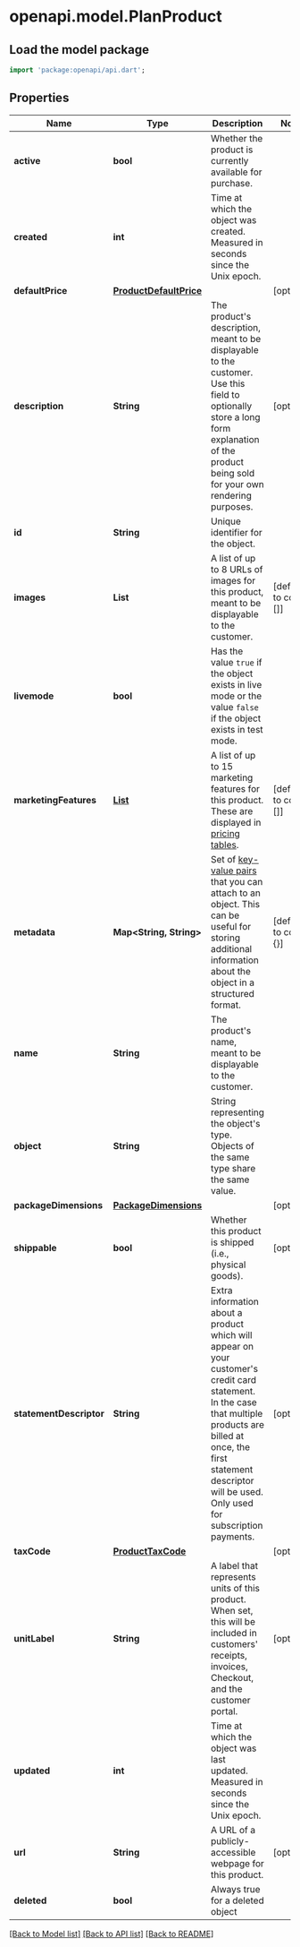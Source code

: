 # openapi.model.PlanProduct

## Load the model package
```dart
import 'package:openapi/api.dart';
```

## Properties
Name | Type | Description | Notes
------------ | ------------- | ------------- | -------------
**active** | **bool** | Whether the product is currently available for purchase. | 
**created** | **int** | Time at which the object was created. Measured in seconds since the Unix epoch. | 
**defaultPrice** | [**ProductDefaultPrice**](ProductDefaultPrice.md) |  | [optional] 
**description** | **String** | The product's description, meant to be displayable to the customer. Use this field to optionally store a long form explanation of the product being sold for your own rendering purposes. | [optional] 
**id** | **String** | Unique identifier for the object. | 
**images** | **List<String>** | A list of up to 8 URLs of images for this product, meant to be displayable to the customer. | [default to const []]
**livemode** | **bool** | Has the value `true` if the object exists in live mode or the value `false` if the object exists in test mode. | 
**marketingFeatures** | [**List<ProductMarketingFeature>**](ProductMarketingFeature.md) | A list of up to 15 marketing features for this product. These are displayed in [pricing tables](https://stripe.com/docs/payments/checkout/pricing-table). | [default to const []]
**metadata** | **Map<String, String>** | Set of [key-value pairs](https://stripe.com/docs/api/metadata) that you can attach to an object. This can be useful for storing additional information about the object in a structured format. | [default to const {}]
**name** | **String** | The product's name, meant to be displayable to the customer. | 
**object** | **String** | String representing the object's type. Objects of the same type share the same value. | 
**packageDimensions** | [**PackageDimensions**](PackageDimensions.md) |  | [optional] 
**shippable** | **bool** | Whether this product is shipped (i.e., physical goods). | [optional] 
**statementDescriptor** | **String** | Extra information about a product which will appear on your customer's credit card statement. In the case that multiple products are billed at once, the first statement descriptor will be used. Only used for subscription payments. | [optional] 
**taxCode** | [**ProductTaxCode**](ProductTaxCode.md) |  | [optional] 
**unitLabel** | **String** | A label that represents units of this product. When set, this will be included in customers' receipts, invoices, Checkout, and the customer portal. | [optional] 
**updated** | **int** | Time at which the object was last updated. Measured in seconds since the Unix epoch. | 
**url** | **String** | A URL of a publicly-accessible webpage for this product. | [optional] 
**deleted** | **bool** | Always true for a deleted object | 

[[Back to Model list]](../README.md#documentation-for-models) [[Back to API list]](../README.md#documentation-for-api-endpoints) [[Back to README]](../README.md)


